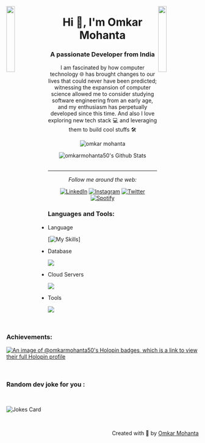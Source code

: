 <img align="left" src="https://user-images.githubusercontent.com/65187002/144930161-2f783401-8d27-4fdf-a2f7-cc0ba32f1f1f.gif" width="21%" style="display:inline;"><img align="right" src="https://user-images.githubusercontent.com/65187002/144930161-2f783401-8d27-4fdf-a2f7-cc0ba32f1f1f.gif" width="21%" style="display:inline;">

<!-- - 👋 Hi, I’m @simran50
- 👀 I’m interested in ... colaborating in java based projects
- 🌱 I’m currently learning ... Android Dev
- 💞️ I’m looking to collaborate on ... 
- 📫 How to reach me ... simransaloni5060@gmail.com  -->

<!---
simran50/simran50 is a ✨ special ✨ repository because its `README.md` (this file) appears on your GitHub profile.
You can click the Preview link to take a look at your changes.
--->
<h1 align="center">Hi 👋, I'm Omkar Mohanta</h1>
<h3 align="center">A passionate Developer from India</h3>
<p align="center">I am fascinated by how computer technology 🌐 has brought changes to our lives that could never have been predicted; witnessing the expansion of computer science allowed me to consider studying software engineering from an early age, and my enthusiasm has perpetually developed since this time. And also I love exploring new tech stack 💻 and leveraging them to build cool stuffs 🛠️</p>
<p align="center"> 
<img src="![](https://komarev.com/ghpvc/?username=omkarmohanta50&color=dc143c)" alt="omkar mohanta" />


<!--  <img src="https://img.shields.io/badge/Languages-Python | Java | PHP | Typescript | Node | React -green.svg" alt="supun nanayakkara's languages" /> -->
<!--  <img alt="Profile followers" src="https://img.shields.io/github/followers/supuna97"> -->
</p>
<div align="center">
<img align="center" src="https://github-readme-stats.vercel.app/api?username=omkarmohanta50&include_all_commits=true&count_private=true&show_icons=true&line_height=20&title_color=7A7ADB&icon_color=2234AE&text_color=D3D3D3&bg_color=0,000000,130F40" alt="omkarmohanta50's Github Stats">
</br>
</br>
  
---

<i>Follow me around the web:</i><br>

<a href="https://www.linkedin.com/in/omkar-mohanta-210a99184" target="_blank"><img src="https://img.shields.io/badge/LinkedIn-%230077B5.svg?&style=flat-square&logo=linkedin&logoColor=white" alt="LinkedIn"></a>
<a href="https://www.instagram.com/shreeman_omkar" target="_blank"><img src="https://img.shields.io/badge/Instagram-%23E4405F.svg?&style=flat-square&logo=instagram&logoColor=white" alt="Instagram"></a>
<a href="https://twitter.com/Omkar_mohanta" target="_blank" rel="noopener noreferrer"><img src="https://img.shields.io/badge/Twitter-%231DA1F2.svg?&style=flat-square&logo=twitter&logoColor=white" alt="Twitter"></a>
<a href="https://open.spotify.com/user/3147tma7ra726ijokba4kf7lbfyi" target="_blank"><img src="https://img.shields.io/badge/Spotify-%231ED760.svg?&style=flat-square&logo=spotify&logoColor=white" alt="Spotify"></a>
<!--<a href="https://dev.to/omkar" target="_blank"><img src="https://img.shields.io/badge/DEV-%230A0A0A.svg?&style=flat-square&logo=DEV.to&logoColor=white" alt="DEV.to"></a> -->

</div>

<h3 align="left">Languages and Tools:</h3>

- Language
<p align="left">
  <!--<a href="https://skillicons.dev">  
    <img src="https://skillicons.dev/icons?i=java,c,py,kotlin,js,react,nodejs,nextjs,spring,flask,express,nestjs" />
  </a> -->
  
  [![My Skills](https://skillicons.dev/icons?i=java,c,py,kotlin,js,react,nodejs,nextjs,spring,flask,express,nestjs)]
</p>


- Database
<p align="left">
  <a href="https://skillicons.dev">
    <img src="https://skillicons.dev/icons?i=mongodb,mysql,postgresql" />
  </a>
</p>

- Cloud Servers
<p align="left">
  <a href="https://skillicons.dev">
    <img src="https://skillicons.dev/icons?i=azure,aws,gcp,firebase,cloudflare" />
  </a>
</p>

- Tools
<p align="left">
  <a href="https://skillicons.dev">
    <img src="https://skillicons.dev/icons?i=git,github,githubactions,docker,kubernetes,jenkins,idea,vscode,linux" />
  </a>
</p>

<br/>

<h3 align="left">Achievements:</h3>

[![An image of @omkarmohanta50's Holopin badges, which is a link to view their full Holopin profile](https://holopin.me/omkarmohanta50)](https://holopin.io/@omkarmohanta50)

<br>
<!-- Markdown -->
<h3 align="left">Random dev joke for you :</h3>
<br>

![Jokes Card](https://readme-jokes.vercel.app/api?hideBorder)

<br>
<p align="right" > Created with 🧡 by <a href="http://shreemanomkar.blogspot.com">Omkar Mohanta</a></p>
